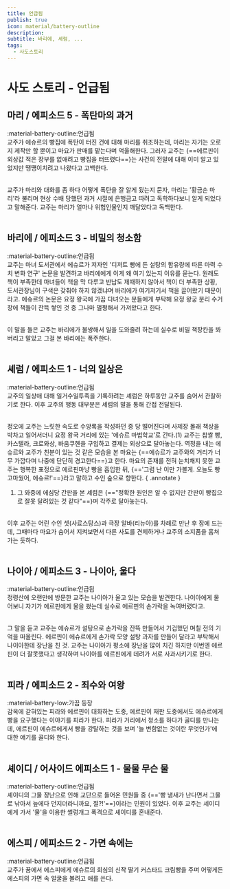 ```yaml
---
title: 언급됨
publish: true
icon: material/battery-outline
description:
subtitle: 바리에, 셰럼, ...
tags:
  - 사도스토리
---
```


# 사도 스토리 - 언급됨

## 마리 / 에피소드 5 - 폭탄마의 과거
<span class="badge badge-version"><span class="badge-icon">:material-battery-outline:</span>언급됨</span>
<br>
교주가 에슈르의 빵집에 폭탄이 터진 건에 대해 마리를 취조하는데, 마리는 자기는 오로지 제작만 할 뿐이고 마요가 판매를 맡는다며 억울해한다. 그러자 교주는 {==에르핀이 외상값 적은 장부를 없애려고 빵집을 터뜨렸다==}는 사건의 전말에 대해 이미 알고 있었지만 땡떙이치려고 나왔다고 고백한다. 

<br>
교주가 마리와 대화를 좀 하다 어떻게 폭탄을 잘 알게 됬는지 묻자, 마리는 '황금손 마리'라 불리며 현상 수배 당했던 과거 시절에 은행금고 따려고 독학하다보니 알게 되었다고 말해준다. 교주는 마리가 얼마나 위험인물인지 깨달았다고 독백한다.
<br>
<br>

## 바리에 / 에피소드 3 - 비밀의 청소함
<span class="badge badge-version"><span class="badge-icon">:material-battery-outline:</span>언급됨</span>
<br>
교주는 마녀 도서관에서 에슈르가 저자인 '디저트 빵에 든 설탕의 함유량에 따른 마력 수치 변화 연구' 논문을 발견하고 바리에에게 이게 왜 여기 있는지 이유를 묻는다. 원래도 책이 부족한데 마녀들이 책을 막 다루고 반납도 제때하지 않아서 책이 더 부족한 상황, 도서관장님이 구색은 갖춰야 하지 않겠냐며 바리에가 여기저기서 책을 끌어왔기 때문이라고. 에슈르의 논문은 요정 왕국에 가끔 다녀오는 분들에게 부탁해 요정 왕궁 분리 수거장에 책들이 잔뜩 쌓인 것 중 그나마 멀쩡해서 가져왔다고 한다. 

<br>
이 말을 들은 교주는 바리에가 불쌍해서 일을 도와줄려 하는데 실수로 비밀 책장칸을 봐버리고 말았고 그걸 본 바리에는 폭주한다.
<br>
<br>

## 셰럼 / 에피소드 1 - 너의 일상은
<span class="badge badge-version"><span class="badge-icon">:material-battery-outline:</span>언급됨</span>
<br>
교주의 일상애 대해 일거수일투족을 기록하려는 셰럼은 하루동안 교주를 숨어서 관찰하기로 한다. 이후 교주의 행동 대부분은 셰럼의 말을 통해 간접 전달된다. 

<br>
정오에 교주는 느릿한 속도로 수양록을 작성하던 중 당 떨어진다며 사제장 몰래 책상을 박차고 일어서더니 요정 왕국 거리에 있는 '에슈르 마법학교'로 간다.(1) 교주는 찹쌀 빵, 카스텔라, 크로와상, 바움쿠헨을 구입하고 결제는 외상으로 달아놓는다. 역정을 내는 에슈르와 교주가 친분이 있는 것 같은 모습을 본 마요는 {==에슈르가 교주와의 거리가 너무 가깝다며 나중에 단단히 경고한다==}고 한다. 마요의 존재를 전혀 눈치채지 못한 교주는 행복한 표정으로 에르핀마냥 빵을 흡입한 뒤, {=='그럼 난 이만 가볼게. 오늘도 빵 고마웠어, 에슈르!'==}라고 말하고 수인 숲으로 향한다. 
{ .annotate }

1. 그 와중에 에심당 간판을 본 셰럼은 {=="정확한 원인은 알 수 없지만 간판이 빵집으로 잘못 달려있는 것 같다"==}며 각주로 달아놓는다. 

<br>
이후 교주는 어린 수인 셋(사료스탕스)과 극장 알바(리뉴아)를 차례로 만난 후 잠에 드는데, 그때마다 마요가 숨어서 지켜보면서 다른 사도를 견제하거나 교주의 소지품을 훔쳐가는 듯하다.
<br>
<br>

## 나이아 / 에피소드 3 - 나이아, 울다
<span class="badge badge-version"><span class="badge-icon">:material-battery-outline:</span>언급됨</span>
<br>
정령산에 오랜만에 방문한 교주는 나이아가 울고 있는 모습을 발견한다. 나이아에게 물어보니 자기가 에르핀에게 물을 쐈는데 실수로 에르핀의 손가락을 녹여버렸다고. 

<br>
그 말을 듣고 교주는 에슈르가 설탕으로 손가락을 잔뜩 만들어서 기겁했던 며칠 전의 기억을 떠올린다. 에르핀이 에슈르에게 손가락 모양 설탕 과자를 만들어 달라고 부탁해서 나이아한테 장난을 친 것. 교주는 나이아가 평소에 장난을 많이 치긴 하지만 이번엔 에르핀이 더 잘못했다고 생각하며 나이아를 에르핀에게 데려가 서로 사과시키기로 한다.
<br>
<br>

## 피라 / 에피소드 2 - 죄수와 여왕
<span class="badge badge-version"><span class="badge-icon">:material-battery-low:</span>가끔 등장</span>
<br>
감옥에 갇혀있는 피라와 에르핀이 대화하는 도중, 에르핀이 재판 도중에서도 에슈르에게 빵을 요구했다는 이야기를 피라가 한다. 피라가 거리에서 청소를 하다가 골디를 만나는데, 에르핀이 에슈르에게서 빵을 강탈하는 것을 보며 '늘 변함없는 것이란 무엇인가'에 대한 얘기를 골디와 한다.
<br>
<br>

## 셰이디 / 어사이드 에피소드 1 - 물물 무슨 물
<span class="badge badge-version"><span class="badge-icon">:material-battery-outline:</span>언급됨</span>
<br>
셰이디의 그물 장난으로 인해 교단으로 들어온 민원들 중 {=='빵 냄새가 난다면서 그물로 낚아서 늪에다 던지더라니까요, 절?!'==}이라는 민원이 있었다. 이후 교주는 셰이디에게 가서 '물'을 이용한 썰렁개그 폭격으로 셰이디를 혼내준다.
<br>
<br>

## 에스피 / 에피소드 2 - 가면 속에는
<span class="badge badge-version"><span class="badge-icon">:material-battery-outline:</span>언급됨</span>
<br>
교주가 꿈에서 에스피에게 에슈르의 회심의 신작 딸기 커스타드 크림빵을 주며 어떻게든 에스피의 가면 속 얼굴을 볼려고 애를 쓴다.
<br>
<br>
